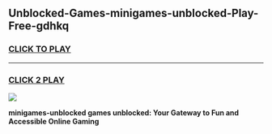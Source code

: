 
## Unblocked-Games-minigames-unblocked-Play-Free-gdhkq
<h3>
<a href="https://premium76.site?title=minigames-unblocked&ref=18A1">CLICK TO PLAY</a></h3>
<hr>

<h3>
<a href="https://premium76.site?title=minigames-unblocked&ref=18A1">CLICK 2 PLAY</a>
  
</h3>

<a href="https://premium76.site?title=minigames-unblocked&ref=18A1"><img src="https://clearcache.store/games.png"></a>


**minigames-unblocked games unblocked: Your Gateway to Fun and Accessible Online Gaming**
